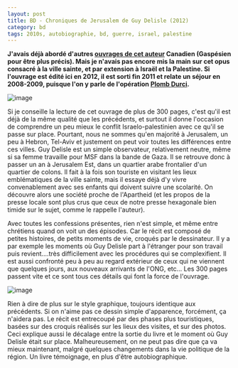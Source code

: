 ```yaml
---
layout: post
title: BD - Chroniques de Jerusalem de Guy Delisle (2012)
category: bd
tags: 2010s, autobiographie, bd, guerre, israel, palestine
---
```

**J'avais déjà abordé d'autres ****<a href="https://cheziceman.wordpress.com/2017/08/15/bd-pyongyang-shenzhen-birmanie-ou-la-trilogie-asiatique-de-guy-delisle-2003-2008/">ouvrages de cet auteur</a>**** Canadien (Gaspésien pour être plus précis). Mais je n'avais pas encore mis la main sur cet opus consacré à la ville sainte, et par extension à Israël et la Palestine. Si l'ouvrage est édité  ici en 2012, il est sorti fin 2011 et relate un séjour en 2008-2009, puisque l'on y parle de l'opération <a href="https://fr.wikipedia.org/wiki/Guerre_de_Gaza_de_2008-2009">Plomb </a><a href="https://fr.wikipedia.org/wiki/Guerre_de_Gaza_de_2008-2009">Durci</a>.** 

![image](https://filedn.eu/llqi9IBxlYouGRXYG2xlROb/img/2019/chroniques-de-jerusalem.jpg)

Si je conseille la lecture de cet ouvrage de plus de 300 pages, c'est qu'il est déjà de la même qualité que les précédents, et surtout il donne l'occasion de comprendre un peu mieux le conflit Israelo-palestinien avec ce qu'il se passe sur place. Pourtant, nous ne sommes qu'en majorité à Jerusalem, un peu à Hebron, Tel-Aviv et justement on peut voir toutes les différences entre ces villes. Guy Delisle est un simple observateur, relativement neutre, même si sa femme travaille pour MSF dans la bande de Gaza. Il se retrouve donc à passer un an à Jerusalem Est, dans un quartier arabe frontalier d'un quartier de colons. Il fait à la fois son touriste en visitant les lieux emblématiques de la ville sainte, mais il essaye déjà d'y vivre convenablement avec ses enfants qui doivent suivre une scolarité. On découvre alors une société proche de l'Apartheid (et les propos de la presse locale sont plus crus que ceux de notre presse hexagonale bien timide sur le sujet, comme le rappelle l'auteur).

Avec toutes les confessions présentes, rien n'est simple, et même entre chrétiens quand on voit un des épisodes. Car le récit est composé de petites histoires, de petits moments de vie, croqués par le dessinateur. Il y a par exemple les moments où Guy Delisle part à l'étranger pour son travail puis revient....très difficilement avec les procédures qui se complexifient. Il est aussi confronté peu à peu au regard extérieur de ceux qui ne viennent que quelques jours, aux nouveaux arrivants de l'ONG, etc... Les 300 pages passent vite et ce sont tous ces détails qui font la force de l'ouvrage.

![image](https://filedn.eu/llqi9IBxlYouGRXYG2xlROb/img/2019/delislejerusalem.jpg)

Rien à dire de plus sur le style graphique, toujours identique aux précédents. Si on n'aime pas ce dessin simple d'apparence, forcément, ça n'aidera pas. Le récit est entrecoupé par des phases plus touristiques, basées sur des croquis réalisés sur les lieux des visites, et sur des photos. Ceci explique aussi le décalage entre la sortie du livre et le moment où Guy Delisle était sur place. Malheureusement, on ne peut pas dire que ça va mieux maintenant, malgré quelques changements dans la vie politique de la région. Un livre témoignage, en plus d'être autobiographique. 
